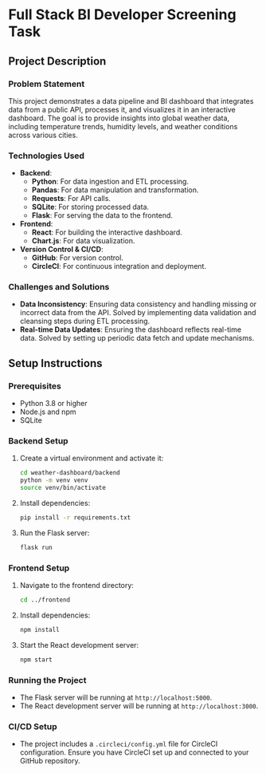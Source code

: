 # Full Stack BI Developer Screening Task

## Project Description

### Problem Statement
This project demonstrates a data pipeline and BI dashboard that integrates data from a public API, processes it, and visualizes it in an interactive dashboard. The goal is to provide insights into global weather data, including temperature trends, humidity levels, and weather conditions across various cities.

### Technologies Used
- **Backend**:
  - **Python**: For data ingestion and ETL processing.
  - **Pandas**: For data manipulation and transformation.
  - **Requests**: For API calls.
  - **SQLite**: For storing processed data.
  - **Flask**: For serving the data to the frontend.
- **Frontend**:
  - **React**: For building the interactive dashboard.
  - **Chart.js**: For data visualization.
- **Version Control & CI/CD**:
  - **GitHub**: For version control.
  - **CircleCI**: For continuous integration and deployment.

### Challenges and Solutions
- **Data Inconsistency**: Ensuring data consistency and handling missing or incorrect data from the API. Solved by implementing data validation and cleansing steps during ETL processing.
- **Real-time Data Updates**: Ensuring the dashboard reflects real-time data. Solved by setting up periodic data fetch and update mechanisms.

## Setup Instructions

### Prerequisites
- Python 3.8 or higher
- Node.js and npm
- SQLite

### Backend Setup
1. Create a virtual environment and activate it:
    ```bash
    cd weather-dashboard/backend
    python -m venv venv
    source venv/bin/activate
    ```

2. Install dependencies:
    ```bash
    pip install -r requirements.txt
    ```

3. Run the Flask server:
    ```bash
    flask run
    ```

### Frontend Setup
1. Navigate to the frontend directory:
    ```bash
    cd ../frontend
    ```

2. Install dependencies:
    ```bash
    npm install
    ```

3. Start the React development server:
    ```bash
    npm start
    ```

### Running the Project
- The Flask server will be running at `http://localhost:5000`.
- The React development server will be running at `http://localhost:3000`.

### CI/CD Setup
- The project includes a `.circleci/config.yml` file for CircleCI configuration. Ensure you have CircleCI set up and connected to your GitHub repository.
